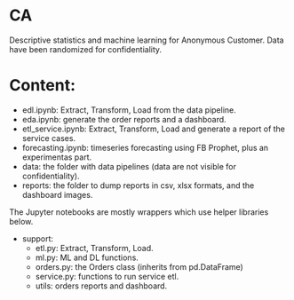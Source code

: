 # CA
Descriptive statistics and machine learning for Anonymous Customer. Data have been randomized for confidentiality.

# Content:

- edl.ipynb: Extract, Transform, Load from the data pipeline.
- eda.ipynb: generate the order reports and a dashboard.
- etl_service.ipynb: Extract, Transform, Load and generate a report of the service cases.
- forecasting.ipynb: timeseries forecasting using FB Prophet, plus an experimentas part.
- data: the folder with data pipelines (data are not visible for confidentiality).
- reports: the folder to dump reports in csv, xlsx formats, and the dashboard images.

The Jupyter notebooks are mostly wrappers which use helper libraries below.

- support:
  -  etl.py: Extract, Transform, Load.
  -  ml.py: ML and DL functions.
  -  orders.py: the Orders class (inherits from pd.DataFrame)
  -  service.py: functions to run service etl.
  -  utils: orders reports and dashboard.
